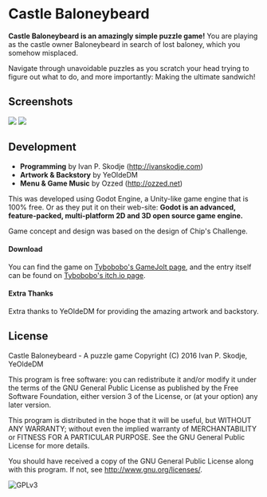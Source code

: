 # Castle Baloneybeard
**Castle Baloneybeard is an amazingly simple puzzle game!**
You are playing as the castle owner Baloneybeard in search of lost baloney, which you somehow misplaced.

Navigate through unavoidable puzzles as you scratch your head trying to figure out what to do, and more importantly: Making the ultimate sandwich!

## Screenshots
![](http://i.imgur.com/dWOazdW.png)
![](http://i.imgur.com/uc2OaFm.png)

## Development

- **Programming** by Ivan P. Skodje (http://ivanskodje.com)
- **Artwork & Backstory** by YeOldeDM
- **Menu & Game Music** by Ozzed (http://ozzed.net)

This was developed using Godot Engine, a Unity-like game engine that is 100% free. Or as they put it on their web-site: **Godot is an advanced, feature-packed, multi-platform 2D and 3D open source game engine.**

Game concept and design was based on the design of Chip's Challenge.

#### Download
You can find the game on [Tybobobo's GameJolt page](http://gamejolt.com/@Tybobobo), and the entry itself can be found on [Tybobobo's itch.io page](https://tybobobo.itch.io).

#### Extra Thanks
Extra thanks to YeOldeDM for providing the amazing artwork and backstory.

## License
Castle Baloneybeard - A puzzle game
Copyright (C) 2016 Ivan P. Skodje, YeOldeDM

This program is free software: you can redistribute it and/or modify
it under the terms of the GNU General Public License as published by
the Free Software Foundation, either version 3 of the License, or
(at your option) any later version.

This program is distributed in the hope that it will be useful,
but WITHOUT ANY WARRANTY; without even the implied warranty of
MERCHANTABILITY or FITNESS FOR A PARTICULAR PURPOSE.  See the
GNU General Public License for more details.

You should have received a copy of the GNU General Public License
along with this program.  If not, see <http://www.gnu.org/licenses/>.

![GPLv3](http://www.gnu.org/graphics/gplv3-127x51.png)

